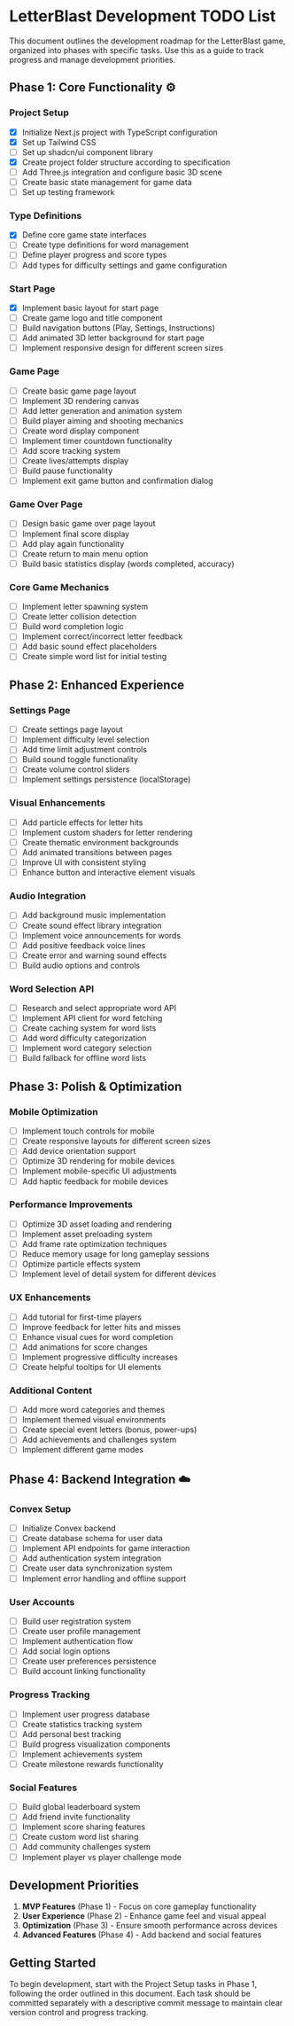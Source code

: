 # LetterBlast Development TODO List

This document outlines the development roadmap for the LetterBlast game, organized into phases with specific tasks. Use this as a guide to track progress and manage development priorities.

## Phase 1: Core Functionality ⚙️

### Project Setup
- [x] Initialize Next.js project with TypeScript configuration
- [x] Set up Tailwind CSS
- [ ] Set up shadcn/ui component library
- [x] Create project folder structure according to specification
- [ ] Add Three.js integration and configure basic 3D scene
- [ ] Create basic state management for game data
- [ ] Set up testing framework

### Type Definitions
- [x] Define core game state interfaces
- [ ] Create type definitions for word management
- [ ] Define player progress and score types
- [ ] Add types for difficulty settings and game configuration

### Start Page
- [x] Implement basic layout for start page
- [ ] Create game logo and title component
- [ ] Build navigation buttons (Play, Settings, Instructions)
- [ ] Add animated 3D letter background for start page
- [ ] Implement responsive design for different screen sizes

### Game Page
- [ ] Create basic game page layout
- [ ] Implement 3D rendering canvas
- [ ] Add letter generation and animation system
- [ ] Build player aiming and shooting mechanics
- [ ] Create word display component
- [ ] Implement timer countdown functionality
- [ ] Add score tracking system
- [ ] Create lives/attempts display
- [ ] Build pause functionality
- [ ] Implement exit game button and confirmation dialog

### Game Over Page
- [ ] Design basic game over page layout
- [ ] Implement final score display
- [ ] Add play again functionality
- [ ] Create return to main menu option
- [ ] Build basic statistics display (words completed, accuracy)

### Core Game Mechanics
- [ ] Implement letter spawning system
- [ ] Create letter collision detection
- [ ] Build word completion logic
- [ ] Implement correct/incorrect letter feedback
- [ ] Add basic sound effect placeholders
- [ ] Create simple word list for initial testing

## Phase 2: Enhanced Experience

### Settings Page
- [ ] Create settings page layout
- [ ] Implement difficulty level selection
- [ ] Add time limit adjustment controls
- [ ] Build sound toggle functionality
- [ ] Create volume control sliders
- [ ] Implement settings persistence (localStorage)

### Visual Enhancements
- [ ] Add particle effects for letter hits
- [ ] Implement custom shaders for letter rendering
- [ ] Create thematic environment backgrounds
- [ ] Add animated transitions between pages
- [ ] Improve UI with consistent styling
- [ ] Enhance button and interactive element visuals

### Audio Integration
- [ ] Add background music implementation
- [ ] Create sound effect library integration
- [ ] Implement voice announcements for words
- [ ] Add positive feedback voice lines
- [ ] Create error and warning sound effects
- [ ] Build audio options and controls

### Word Selection API
- [ ] Research and select appropriate word API
- [ ] Implement API client for word fetching
- [ ] Create caching system for word lists
- [ ] Add word difficulty categorization
- [ ] Implement word category selection
- [ ] Build fallback for offline word lists

## Phase 3: Polish & Optimization

### Mobile Optimization
- [ ] Implement touch controls for mobile
- [ ] Create responsive layouts for different screen sizes
- [ ] Add device orientation support
- [ ] Optimize 3D rendering for mobile devices
- [ ] Implement mobile-specific UI adjustments
- [ ] Add haptic feedback for mobile devices

### Performance Improvements
- [ ] Optimize 3D asset loading and rendering
- [ ] Implement asset preloading system
- [ ] Add frame rate optimization techniques
- [ ] Reduce memory usage for long gameplay sessions
- [ ] Optimize particle effects system
- [ ] Implement level of detail system for different devices

### UX Enhancements
- [ ] Add tutorial for first-time players
- [ ] Improve feedback for letter hits and misses
- [ ] Enhance visual cues for word completion
- [ ] Add animations for score changes
- [ ] Implement progressive difficulty increases
- [ ] Create helpful tooltips for UI elements

### Additional Content
- [ ] Add more word categories and themes
- [ ] Implement themed visual environments
- [ ] Create special event letters (bonus, power-ups)
- [ ] Add achievements and challenges system
- [ ] Implement different game modes

## Phase 4: Backend Integration ☁️

### Convex Setup
- [ ] Initialize Convex backend
- [ ] Create database schema for user data
- [ ] Implement API endpoints for game interaction
- [ ] Add authentication system integration
- [ ] Create user data synchronization system
- [ ] Implement error handling and offline support

### User Accounts
- [ ] Build user registration system
- [ ] Create user profile management
- [ ] Implement authentication flow
- [ ] Add social login options
- [ ] Create user preferences persistence
- [ ] Build account linking functionality

### Progress Tracking
- [ ] Implement user progress database
- [ ] Create statistics tracking system
- [ ] Add personal best tracking
- [ ] Build progress visualization components
- [ ] Implement achievements system
- [ ] Create milestone rewards functionality

### Social Features
- [ ] Build global leaderboard system
- [ ] Add friend invite functionality
- [ ] Implement score sharing features
- [ ] Create custom word list sharing
- [ ] Add community challenges system
- [ ] Implement player vs player challenge mode

## Development Priorities

1. **MVP Features** (Phase 1) - Focus on core gameplay functionality
2. **User Experience** (Phase 2) - Enhance game feel and visual appeal
3. **Optimization** (Phase 3) - Ensure smooth performance across devices
4. **Advanced Features** (Phase 4) - Add backend and social features

## Getting Started

To begin development, start with the Project Setup tasks in Phase 1, following the order outlined in this document. Each task should be committed separately with a descriptive commit message to maintain clear version control and progress tracking.